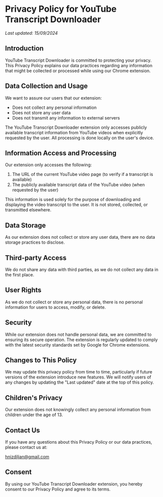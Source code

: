# Privacy Policy for YouTube Transcript Downloader

*Last updated: 15/09/2024*

## Introduction

YouTube Transcript Downloader is committed to protecting your privacy. This Privacy Policy explains our data practices regarding any information that might be collected or processed while using our Chrome extension.

## Data Collection and Usage

We want to assure our users that our extension:

- Does not collect any personal information
- Does not store any user data
- Does not transmit any information to external servers

The YouTube Transcript Downloader extension only accesses publicly available transcript information from YouTube videos when explicitly requested by the user. All processing is done locally on the user's device.

## Information Access and Processing

Our extension only accesses the following:

1. The URL of the current YouTube video page (to verify if a transcript is available)
2. The publicly available transcript data of the YouTube video (when requested by the user)

This information is used solely for the purpose of downloading and displaying the video transcript to the user. It is not stored, collected, or transmitted elsewhere.

## Data Storage

As our extension does not collect or store any user data, there are no data storage practices to disclose.

## Third-party Access

We do not share any data with third parties, as we do not collect any data in the first place.

## User Rights

As we do not collect or store any personal data, there is no personal information for users to access, modify, or delete.

## Security

While our extension does not handle personal data, we are committed to ensuring its secure operation. The extension is regularly updated to comply with the latest security standards set by Google for Chrome extensions.

## Changes to This Policy

We may update this privacy policy from time to time, particularly if future versions of the extension introduce new features. We will notify users of any changes by updating the "Last updated" date at the top of this policy.

## Children's Privacy

Our extension does not knowingly collect any personal information from children under the age of 13.

## Contact Us

If you have any questions about this Privacy Policy or our data practices, please contact us at:

hnizdiljan@gmail.com

## Consent

By using our YouTube Transcript Downloader extension, you hereby consent to our Privacy Policy and agree to its terms.
